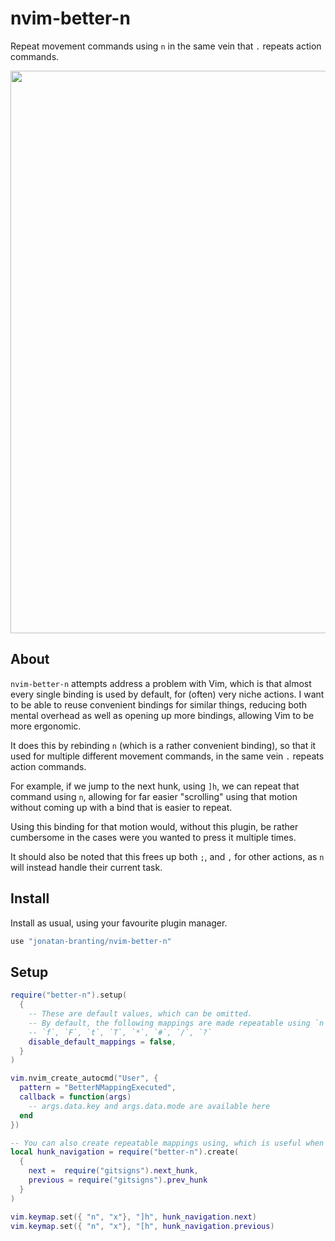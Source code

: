 # nvim-better-n
Repeat movement commands using `n` in the same vein that `.` repeats action commands.

<div align="center">
	<img src="https://user-images.githubusercontent.com/985954/171856362-3e5feda1-8869-4512-bc78-7bdff2b4b3dd.gif" width=900>
</div>

## About
`nvim-better-n` attempts address a problem with Vim, which is that almost every
single binding is used by default, for (often) very niche actions. I want to be
able to reuse convenient bindings for similar things, reducing both mental
overhead as well as opening up more bindings, allowing Vim to be more
ergonomic.

It does this by rebinding `n` (which is a rather convenient binding), so that
it used for multiple different movement commands, in the same vein `.` repeats
action commands.

For example, if we jump to the next hunk, using `]h`, we can repeat
that command using `n`, allowing for far easier "scrolling" using that motion
without coming up with a bind that is easier to repeat.

Using this binding for that motion would, without this plugin, be rather
cumbersome in the cases were you wanted to press it multiple times.

It should also be noted that this frees up both `;`, and `,` for other actions,
as `n` will instead handle their current task.

## Install
Install as usual, using your favourite plugin manager.

```lua
use "jonatan-branting/nvim-better-n"
```

## Setup

```lua
require("better-n").setup(
  {
    -- These are default values, which can be omitted.
    -- By default, the following mappings are made repeatable using `n` and `<S-n>`:
    -- `f`, `F`, `t`, `T`, `*`, `#`, `/`, `?`
    disable_default_mappings = false,
  }
)

vim.nvim_create_autocmd("User", {
  pattern = "BetterNMappingExecuted",
  callback = function(args)
    -- args.data.key and args.data.mode are available here
  end
})

-- You can also create repeatable mappings using, which is useful when registering dynamic mappings to be repeatable:
local hunk_navigation = require("better-n").create(
  {
    next =  require("gitsigns").next_hunk,
    previous = require("gitsigns").prev_hunk
  }
)

vim.keymap.set({ "n", "x"}, "]h", hunk_navigation.next)
vim.keymap.set({ "n", "x"}, "[h", hunk_navigation.previous)
```
